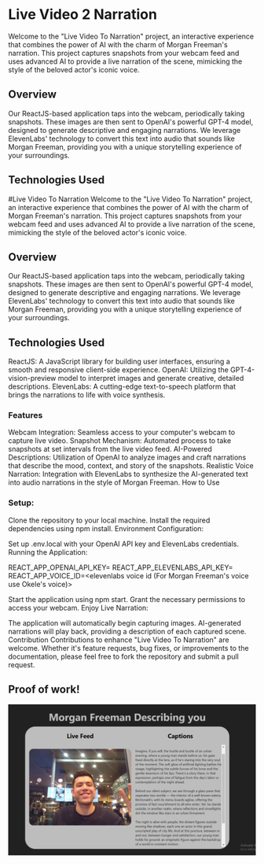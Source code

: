 # Live Video 2 Narration
Welcome to the "Live Video To Narration" project, an interactive experience that combines the power of AI with the charm of Morgan Freeman's narration. This project captures snapshots from your webcam feed and uses advanced AI to provide a live narration of the scene, mimicking the style of the beloved actor's iconic voice.

## Overview
Our ReactJS-based application taps into the webcam, periodically taking snapshots. These images are then sent to OpenAI's powerful GPT-4 model, designed to generate descriptive and engaging narrations. We leverage ElevenLabs' technology to convert this text into audio that sounds like Morgan Freeman, providing you with a unique storytelling experience of your surroundings.

## Technologies Used
#Live Video To Narration
Welcome to the "Live Video To Narration" project, an interactive experience that combines the power of AI with the charm of Morgan Freeman's narration. This project captures snapshots from your webcam feed and uses advanced AI to provide a live narration of the scene, mimicking the style of the beloved actor's iconic voice.

## Overview
Our ReactJS-based application taps into the webcam, periodically taking snapshots. These images are then sent to OpenAI's powerful GPT-4 model, designed to generate descriptive and engaging narrations. We leverage ElevenLabs' technology to convert this text into audio that sounds like Morgan Freeman, providing you with a unique storytelling experience of your surroundings.

## Technologies Used
ReactJS: A JavaScript library for building user interfaces, ensuring a smooth and responsive client-side experience.
OpenAI: Utilizing the GPT-4-vision-preview model to interpret images and generate creative, detailed descriptions.
ElevenLabs: A cutting-edge text-to-speech platform that brings the narrations to life with voice synthesis.

### Features
Webcam Integration: Seamless access to your computer's webcam to capture live video.
Snapshot Mechanism: Automated process to take snapshots at set intervals from the live video feed.
AI-Powered Descriptions: Utilization of OpenAI to analyze images and craft narrations that describe the mood, context, and story of the snapshots.
Realistic Voice Narration: Integration with ElevenLabs to synthesize the AI-generated text into audio narrations in the style of Morgan Freeman.
How to Use


### Setup:
Clone the repository to your local machine.
Install the required dependencies using npm install.
Environment Configuration:

Set up .env.local with your OpenAI API key and ElevenLabs credentials.
Running the Application:

REACT_APP_OPENAI_API_KEY=<openai api key>
REACT_APP_ELEVENLABS_API_KEY=<elevenlabs api key>
REACT_APP_VOICE_ID=<elevenlabs voice id (For Morgan Freeman's voice use Okele's voice)>

Start the application using npm start.
Grant the necessary permissions to access your webcam.
Enjoy Live Narration:

The application will automatically begin capturing images.
AI-generated narrations will play back, providing a description of each captured scene.
Contribution
Contributions to enhance "Live Video To Narration" are welcome. Whether it's feature requests, bug fixes, or improvements to the documentation, please feel free to fork the repository and submit a pull request.


## Proof of work!
![here's a proof of this working live!](/public/working_screen_shot.PNG)